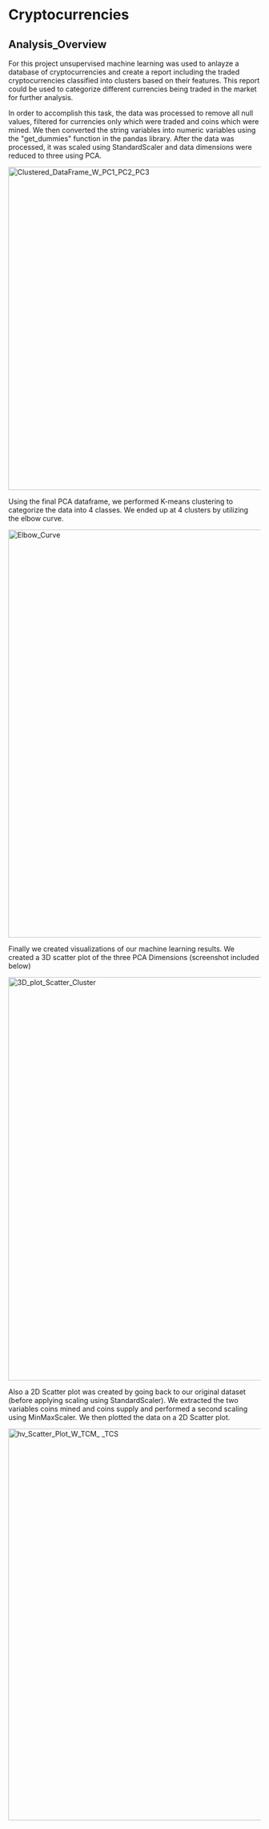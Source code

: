 # Cryptocurrencies
## Analysis_Overview
  For this project unsupervised machine learning was used to anlayze a database of cryptocurrencies and create a report including the traded cryptocurrencies classified into clusters based on their features. This report could be used to categorize different currencies being traded in the market for further analysis.

  In order to accomplish this task, the data was processed to remove all null values, filtered for currencies only which were traded and coins which were mined. We then converted the string variables into numeric variables using the "get_dummies" function in the pandas library. After the data was processed, it was scaled using StandardScaler and data dimensions were reduced to three using PCA.
  
  <img width="646" alt="Clustered_DataFrame_W_PC1_PC2_PC3" src="https://user-images.githubusercontent.com/79813670/124412365-56cc8980-dd1c-11eb-8f0f-d8bec9905527.png">

Using the final PCA dataframe, we performed K-means clustering to categorize the data into 4 classes. We ended up at 4 clusters by utilizing the elbow curve.

<img width="815" alt="Elbow_Curve" src="https://user-images.githubusercontent.com/79813670/124412392-69df5980-dd1c-11eb-8eec-efe98b0d912f.png">

Finally we created visualizations of our machine learning results. We created a 3D scatter plot of the three PCA Dimensions (screenshot included below)

<img width="806" alt="3D_plot_Scatter_Cluster" src="https://user-images.githubusercontent.com/79813670/124412425-7a8fcf80-dd1c-11eb-9ac8-6edc134e7eb4.png">

Also a 2D Scatter plot was created by going back to our original dataset (before applying scaling using StandardScaler). We extracted the two variables coins mined and coins supply and performed a second scaling using MinMaxScaler. We then plotted the data on a 2D Scatter plot.

<img width="783" alt="hv_Scatter_Plot_W_TCM_ _TCS" src="https://user-images.githubusercontent.com/79813670/124412505-aca13180-dd1c-11eb-9652-9e8c6e96204c.png">

